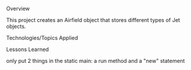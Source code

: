 Overview

This project creates an Airfield object that stores different types of Jet objects.

Technologies/Topics Applied

Lessons Learned

only put 2 things in the static main: a run method and a "new" statement
